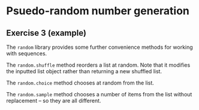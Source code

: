 # Psuedo-random number generation

## Exercise 3 (example)

The `random` library provides some further convenience methods for working with sequences.

The `random.shuffle` method reorders a list at random. Note that it modifies the inputted list object rather than
returning a new shuffled list.

The `random.choice` method chooses at random from the list.

The `random.sample` method chooses a number of items from the list without replacement – so they are all different.
